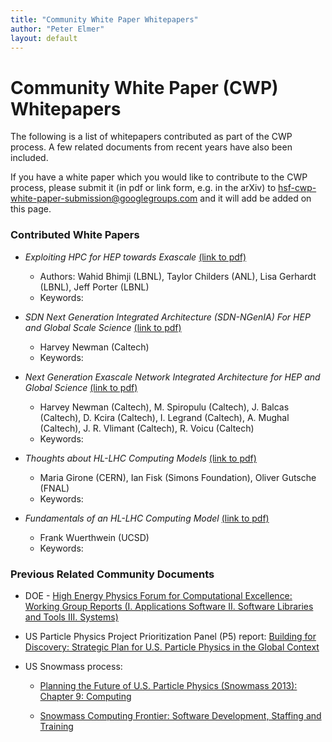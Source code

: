 ```yaml
---
title: "Community White Paper Whitepapers"
author: "Peter Elmer"
layout: default
---
```


# Community White Paper (CWP) Whitepapers

The following is a list of whitepapers contributed as part of the CWP 
process. A few related documents from recent years have also been 
included.

If you have a white paper which you would like to contribute to the CWP process, please submit it (in pdf or link form, e.g. in the arXiv) to hsf-cwp-white-paper-submission@googlegroups.com and it will add be added on this page.

### Contributed White Papers

  * *Exploiting HPC for HEP towards Exascale* [(link to pdf)](cwp/hsf-cwp-001-ExploitingHPC-CWPWhitepaper.pdf)
    * Authors: Wahid Bhimji (LBNL), Taylor Childers (ANL), Lisa Gerhardt (LBNL), Jeff Porter (LBNL)
    * Keywords:

  * *SDN Next Generation Integrated Architecture (SDN-NGenIA) For HEP and Global Scale Science* [(link to pdf)](cwp/hsf-cwp-002-SDNNGenIAAbstract_hbn100215.pdf)
    * Harvey Newman (Caltech)
    * Keywords:

  * *Next Generation Exascale Network Integrated Architecture for HEP and Global Science* [(link to pdf)](cwp/hsf-cwp-003-JOCN-Newman_v8.pdf)
    * Harvey Newman (Caltech), M. Spiropulu (Caltech), J. Balcas (Caltech), D. Kcira (Caltech), I. Legrand (Caltech), A. Mughal (Caltech), J. R. Vlimant (Caltech), R. Voicu (Caltech)
    * Keywords:

  * *Thoughts about HL-LHC Computing Models* [(link to pdf)](cwp/hsf-cwp-004-170118-Girone-Fisk-Gutsche-Thoughts-about-HL-LHC-Computing-Models.pdf)
    * Maria Girone (CERN), Ian Fisk (Simons Foundation), Oliver Gutsche (FNAL)
    * Keywords:

  * *Fundamentals of an HL-LHC Computing Model* [(link to pdf)](cwp/hsf-cwp-005-HSFWhitePaper.pdf)
    * Frank Wuerthwein (UCSD)
    * Keywords:


### Previous Related Community Documents

  * DOE - [High Energy Physics Forum for Computational Excellence: Working Group Reports (I. Applications Software II. Software Libraries and Tools III. Systems)](http://arxiv.org/abs/1510.08545)

<!---  * [HEP-FCE Working Group on Libraries and Tools](http://arxiv.org/abs/1506.01309) --->

  * US Particle Physics Project Prioritization Panel (P5) report: [Building for Discovery: Strategic Plan for U.S. Particle Physics in the Global Context](http://science.energy.gov/~/media/hep/hepap/pdf/May-2014/FINAL_P5_Report_Interactive_060214.pdf)

  * US Snowmass process:

    * [Planning the Future of U.S. Particle Physics (Snowmass 2013): Chapter 9: Computing](http://arxiv.org/abs/1401.6117)

    * [Snowmass Computing Frontier: Software Development, Staffing and Training](http://arxiv.org/abs/1311.2567)

